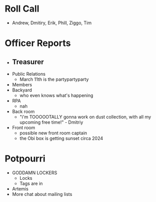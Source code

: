 Roll Call
=========
- Andrew, Dmitiry, Erik, Phill, Ziggo, Tim
  
Officer Reports
===============
- Treasurer
  - 
- Public Relations
  - March 11th is the partypartyparty
- Members
- Backyard
  - who even knows what's happening
- RPA
  - nah
- Back room
  - "i'm TOOOOOTALLY gonna work on dust collection, with all my upcoming free time!" - Dmitriy
- Front room
  - possible new front room captain
  - the Obi box is getting sunset circa 2024

Potpourri
=========
- GODDAMN LOCKERS
  - Locks
  - Tags are in
- Artemis
- More chat about mailing lists
